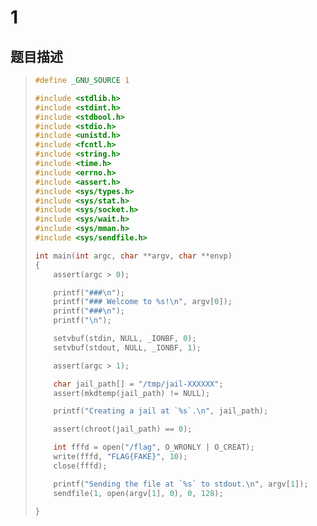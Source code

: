 # 1

## 题目描述

> ```c
> #define _GNU_SOURCE 1
> 
> #include <stdlib.h>
> #include <stdint.h>
> #include <stdbool.h>
> #include <stdio.h>
> #include <unistd.h>
> #include <fcntl.h>
> #include <string.h>
> #include <time.h>
> #include <errno.h>
> #include <assert.h>
> #include <sys/types.h>
> #include <sys/stat.h>
> #include <sys/socket.h>
> #include <sys/wait.h>
> #include <sys/mman.h>
> #include <sys/sendfile.h>
> 
> int main(int argc, char **argv, char **envp)
> {
>     assert(argc > 0);
> 
>     printf("###\n");
>     printf("### Welcome to %s!\n", argv[0]);
>     printf("###\n");
>     printf("\n");
> 
>     setvbuf(stdin, NULL, _IONBF, 0);
>     setvbuf(stdout, NULL, _IONBF, 1);
> 
>     assert(argc > 1);
> 
>     char jail_path[] = "/tmp/jail-XXXXXX";
>     assert(mkdtemp(jail_path) != NULL);
> 
>     printf("Creating a jail at `%s`.\n", jail_path);
> 
>     assert(chroot(jail_path) == 0);
> 
>     int fffd = open("/flag", O_WRONLY | O_CREAT);
>     write(fffd, "FLAG{FAKE}", 10);
>     close(fffd);
> 
>     printf("Sending the file at `%s` to stdout.\n", argv[1]);
>     sendfile(1, open(argv[1], 0), 0, 128);
> 
> }
> ```
>
> 